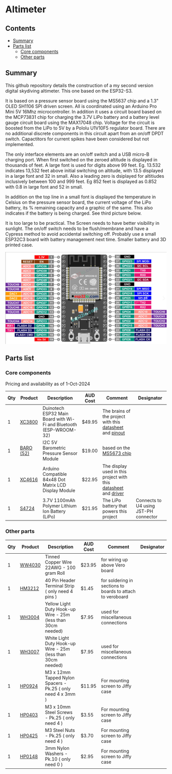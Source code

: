 # Altimeter

## Contents

- [Summary](#summary)
- [Parts list](#parts-list)
  - [Core components](#core-components)
  - [Other parts](#other-parts)
  

## Summary
This github repository details the construction of a my second version digital skydiving altimeter. This one based on the ESP32-S3.

It is based on a pressure sensor board using the MS5637 chip and a 1.3" OLED SH1106 SPI driven screen. All is coordinated using an Arduino Pro Mini 5V 16Mhz microcontroller.  In addition it uses a circuit board based on the MCP73831 chip for charging the 3.7V LiPo battery and a battery level gauge circuit board using the MAX17048 chip. Voltage for the circuit is boosted from the LiPo to 5V by a Pololu U1V10F5 regulator board. There are no additional discrete components in this circuit apart from an on/off DPDT switch. Capactitors for current spikes have been considered but not implemented. 

The only interface elements are an on/off switch and a USB micro-B charging port. When first switched on the zeroed altitude is displayed in thousands of feet. A large font is used for digits above 99 feet. Eg. 13.532 indicates 13,532 feet above initial switching on altitude, with 13.5 displayed in a large font and 32 in small. Also a leading zero is dsiplayed for altitiudes inclusively between 100 and 999 feet. Eg 852 feet is displayed as 0.852 with 0.8 in large font and  52 in small.

In addition on the top line in a small font is displayed the temperature in Celsius on the pressure sensor board, the current voltage of the LiPo battery, its % remaining capacity and a graphic of the same. This also indicates if the battery is being charged. See third picture below.

It is too large to be practical. The Screen needs to have better visibility in sunlight. The on/off switch needs to be flush/membrane and have a Cypress method to avoid accidental switching off. Probably use a small ESP32C3 board with battery management next time. Smaller battery and 3D printed case. 


![ESP32_board_pinout](Images/image_ESP32_board_pinout.png)




## Parts list
  
### Core components
Pricing and availability as of 1-Oct-2024

| Qty | Product | Description | AUD Cost | Comment | Designator |
| --- | --- | --- | --- | --- | --- |
| 1 | [XC3800](https://jaycar.com.au/p/XC3800) | Duinotech ESP32 Main Board with Wi-Fi and Bluetooth (ESP-WROOM-32)| $49.95 | The brains of the project with this [datasheet](Extra/XC3800_datasheetMain_87084.pdf) and  [pinout](Images/image_ESP32_board_pinout.png) |  |
| 1 | [BARO (52)](https://www.freetronics.com.au/products/barometric-pressure-sensor-module) | I2C 5V Barometric Pressure Sensor Module | $19.00 | based on the [MS5673 chip](Extra/ENG_DS_MS5637-02BA03_B5.pdf) |  |
| 1 | [XC4616](https://jaycar.com.au/p/XC4616) | Arduino Compatible 84x48 Dot Matrix LCD Display Module | $22.95 | The display used in this project with this [datasheet](Extra/XC4616_datasheetMain_73067.pdf) and [driver](Extra/XC4616_datasheetMain_73067.pdf)|  |
| 1 | [S4724](https://www.altronics.com.au/p/s4724-3.7v-1100mah-polymer-lithium-ion-battery-lipo/) | 3.7V 1100mAh Polymer Lithium Ion Battery (LiPo) | $21.95 | The LiPo battery that powers this project | Connects to U4 using JST-PH connector |  |

### Other parts

| Qty | Product | Description | AUD Cost | Comment | Designator |
| --- | --- | --- | --- | --- | --- |
|1| [WW4030](https://jaycar.com.au/p/WW4030) | Tinned Copper Wire 22AWG - 100 gram Roll | $23.95 | for wiring up above Vero board | |
|1 | [HM3212](https://jaycar.com.au/p/HM3212) | 40 Pin Header Terminal Strip ( only need 4 pins ) | $1.45 | for soldering in sections to boards to attach to veroboard | |
|1 | [WH3004](https://jaycar.com.au/p/WH3004) | Yellow Light Duty Hook-up Wire - 25m (less than 30cm needed) | $7.95 | used for miscellaneous connections | |
|1 | [WH3007](https://jaycar.com.au/p/WH3007) | White Light Duty Hook-up Wire - 25m (less than 30cm needed) | $7.95 | used for miscellaneous connections | |
|1 | [HP0924](https://jaycar.com.au/p/HP0924) | M3 x 12mm Tapped Nylon Spacers - Pk.25 ( only need 4 x 3mm )| $11.95 | For mounting screen to Jiffy case | |
|1 | [HP0403](https://jaycar.com.au/p/HP0403) | M3 x 10mm Steel Screws - Pk.25 ( only need 4 )| $3.55 | For mounting screen to Jiffy case | |
|1 | [HP0425](https://jaycar.com.au/p/HP0425) | M3 Steel Nuts - Pk.25 ( only need 4 )| $3.70 | For mounting screen to Jiffy case | |
|1 | [HP0148](https://jaycar.com.au/p/HP0148) | 3mm Nylon Washers - Pk.10 ( only need 0 )| $2.95 | For mounting screen to Jiffy case | |